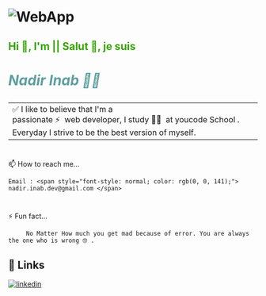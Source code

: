 

# ![WebApp](https://iharsh234.github.io/WebApp/images/demo/demo_landing.JPG)
## <p style="font-weight: bold; color:  rgb(54, 165, 3);"> Hi 👋, I'm || Salut 🤝, je suis </p>
# <p style="font-style: italic; color: cadetblue;"> Nadir Inab  👩‍💻 </p>


<table>
<tr>
<td>
 ✅ I like to believe that I'm a passionate ⚡️  web developer, I study 👩‍💻  at youcode School .
Everyday I strive to be the best version of myself.
</td>
</tr>
</table>

# 

📫 How to reach me...
```
Email : <span style="font-style: normal; color: rgb(0, 0, 141);"> nadir.inab.dev@gmail.com </span>
```

# 

⚡️ Fun fact...

```
     No Matter How much you get mad because of error. You are always the one who is wrong 🤓 .
``` 

## 🔗 Links
[![linkedin](https://img.shields.io/badge/linkedin-0A66C2?style=for-the-badge&logo=linkedin&logoColor=white)](https://www.linkedin.com/in/nadir-inab-a4b152239/)



